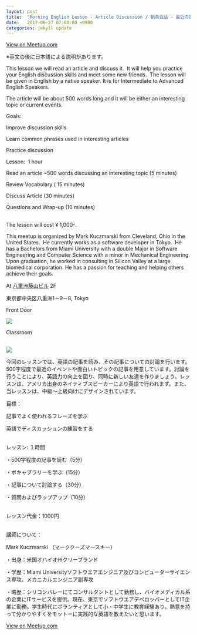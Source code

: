 ```yaml
---
layout: post
title:  "Morning English Lesson - Article Discussion / 朝英会話 - 最近の記事についてディスカッションしましょう！"
date:   2017-06-27 07:00:00 +0900
categories: jekyll update
---
```

<a href="https://www.meetup.com/tokyo-english-learners/events/240705037/">View on Meetup.com</a>
<div>
<p>※英文の後に日本語による説明があります。</p> <p>This lesson we will read an article and discuss it.  It will help you practice your English discussion skills and meet some new friends.  The lesson will be given in English by a native speaker. It is for Intermediate to Advanced English Speakers.</p> <p>The article will be about 500 words long and it will be either an interesting topic or current events. </p> <p>Goals:</p> <p>Improve discussion skills</p> <p>Learn common phrases used in interesting articles</p> <p>


Practice discussion</p> <p>Lesson:  1 hour</p> <p>Read an article ~500 words discussing an interesting topic (5 minutes)</p> <p>Review Vocabulary ( 15 minutes)</p> <p>Discuss Article (30 minutes)</p> <p>Questions and Wrap-up (10 minutes)</p> <p><br/>The lesson will cost ¥ 1,000-.  </p> <p>This meetup is organized by Mark Kuczmarski from Cleveland, Ohio in the United States.  He currently works as a software developer in Tokyo.  He has a Bachelors from Miami University with a double Major in Software Engineering and Computer Science with a minor in Mechanical Engineering. Upon graduation, he worked in consulting in Silicon Valley at a large biomedical corporation. He has a passion for teaching and helping others achieve their goals.</p> <p>At <a href="https://maps.google.com/maps?f=q&amp;hl=en&amp;q=%E6%9D%B1%E4%BA%AC%E9%83%BD%E4%B8%AD%E5%A4%AE%E5%8C%BA%E5%85%AB%E9%87%8D%E6%B4%B21%EF%BC%8D9%EF%BC%8D8%2C+Tokyo%2C+jp">八重洲藤山ビル</a> 2F </p> <p>東京都中央区八重洲1－9－8, Tokyo </p> <p>Front Door</p> <p><img src="https://secure.meetupstatic.com/photos/event/c/f/0/6/600_460852998.jpeg" /></p> <p>Classroom</p> <p><br/><img src="https://secure.meetupstatic.com/photos/event/c/e/f/4/600_460852980.jpeg" /></p> <p>今回のレッスンでは、英語の記事を読み、その記事についての討論を行います。500字程度で最近のイベントや面白いトピックの記事を用意しています。討論を行うことにより、英語力の向上を図り、同時に新しい友達を作りましょう。レッスンは、アメリカ出身のネイティブスピーカーにより英語で行われます。また、当レッスンは、中級〜上級向けにデザインされています。</p> <p>


目標：</p> <p>記事でよく使われるフレーズを学ぶ</p> <p>英語でディスカッションの練習をする</p> <p><br/>レッスン: １時間</p> <p>・500字程度の記事を読む（5分）</p> <p>・ボキャブラリーを学ぶ（15分）</p> <p>・記事について討論する（30分）</p> <p>・質問およびラップアップ（10分）</p> <p><br/>レッスン代金：1000円</p> <p><br/>講師について：</p> <p>Mark Kuczmarski （マーククーズマースキー）</p> <p>・出身：米国オハイオ州クリーブランド</p> <p>・学歴：Miami Universityソフトウエアエンジニア及びコンピューターサイエンス専攻、メカニカルエンジニア副専攻</p> <p>・略歴：シリコンバレーにてコンサルタントとして勤務し、バイオメディカル系の企業にITサービスを提供。現在、東京でソフトウエアデベロッパーとしてIT企業に勤務。学生時代にボランティアとして小・中学生に教育経験あり。熱意を持って分かりやすくをモットーに実践的な英語を教えたいと思います。</p> 
</div>
<a href="https://www.meetup.com/tokyo-english-learners/events/240705037/">View on Meetup.com</a>
